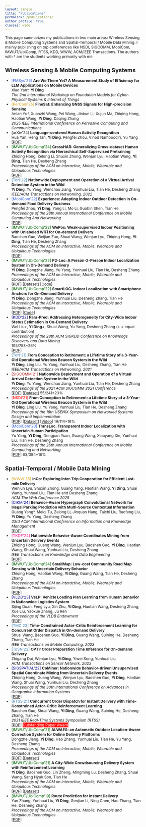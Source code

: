 ```yaml
---
layout: single
title: "Publications"
permalink: /publications/
author_profile: true
classes: wide
---
```


<!-- publications.md -->
<html lang="en">
<head>
    <meta charset="UTF-8">
    <meta name="viewport" content="width=device-width, initial-scale=1.0">
    <title>Publications</title>
    <link rel="stylesheet" href="style.css">
    <style>
      body {
          font-size: 12px; /* Adjust size */
      }
  </style>
</head>
<body>
    <p>This page summarizes my publications in two main areas: Wireless Sensing & Mobile Computing Systems and Spatial-Temporal / Mobile Data Mining. I mainly publishing on top conferences like NSDI,  SIGCOMM, MobiCom, IMWUT/UbiComp, RTSS, KDD, WWW, ACM/IEEE Transactions. The authors with * are the students working primarily with me.</p>

<div class="container">
        <div class="section-left">
            <h2>Wireless Sensing & Mobile Computing Systems</h2>
            <!-- List publications here -->
            <ul>
              <li><span style="color:RoyalBlue">[FMSys'25]</span> <b>Are We There Yet? A Measurement Study of Efficiency for LLM Applications on Mobile Devices</b><br>
                    Xiao Yan*, <b>Yi Ding</b><br>
                <i>The 2nd International Workshop on Foundation Models for Cyber-Physical Systems & Internet of Things</i></li>  
              <li><span style="color:Goldenrod">[PerCom'25]</span> <b>FineSat: Enhancing GNSS Signals for High-precision Sensing</b><br>
                    Anlan Yu*, Xuanzhi Wang, Pei Wang, Jinkun Li, Xujun Ma, Zhiqing Hong, Haotian Wang, <b>Yi Ding</b>, Daqing Zhang<br>
                <i>2025 IEEE International Conference on Pervasive Computing and Communications</i></li>
                <li>[arXiv'24] <b>Language-centered Human Activity Recognition</b><br>
                    Hua Yan, Heng Tan, <b>Yi Ding</b>, Pengfei Zhou, Vinod Namboodiri, Yu Yang<br>
                    [<a href="https://arxiv.org/pdf/2410.00003">PDF</a>]</li>
                <li><span style="color:DarkGreen">[IMWUT/UbiComp'24]</span> <b>CrossHAR: Generalizing Cross-dataset Human Activity Recognition via Hierarchical Self-Supervised Pretraining</b><br>
                    Zhiqing Hong, Zelong Li, Shuxin Zhong, Wenjun Lyu, Haotian Wang, <b>Yi Ding</b>, Tian He, Desheng Zhang<br>
                    <i>Proceedings of the ACM on Interactive, Mobile, Wearable and Ubiquitous Technologies</i><br>
                    [<a href="https://dl.acm.org/doi/pdf/10.1145/3659597">PDF</a>]</li>
                <li><span style="color:SteelBlue">[ToN'22]</span> <b>Nationwide Deployment and Operation of a Virtual Arrival Detection System in the Wild</b> <br>
                    <b>Yi Ding</b>, Yu Yang, Wenchao Jiang, Yunhuai Liu, Tian He, Desheng Zhang <br>
                    <i>IEEE/ACM Transactions on Networking, 2022</i></li>
                <li><span style="color:RoyalBlue">[MobiCom'22]</span> <b>Experience: Adopting Indoor Outdoor Detection in On-demand Food Delivery Business</b> <br>
                    Pengfei Zhou, <b>Yi Ding</b>, Yang Li, Mo Li, Guobin Shen, Tian He. <br>
                    <i>Proceedings of the 28th Annual International Conference on Mobile Computing And Networking</i><br>
                    [<a href="https://wands.sg/publications/full_list/papers/MobiCom_22_1.pdf">PDF</a>]</li>
                <li><span style="color:DarkGreen">[IMWUT/UbiComp'22]</span> <b>WePos: Weak-supervised Indoor Positioning with Unlabeled WiFi for On-demand Delivery</b> <br>
                    Baoshen Guo, Weijian Zuo, Shuai Wang, Wenjun Lyu, Zhiqing Hong, <b>Yi Ding</b>, Tian He, Desheng Zhang <br>
                    <i>Proceedings of the ACM on Interactive, Mobile, Wearable and Ubiquitous Technologies</i><br>
                    [<a href="https://dl.acm.org/doi/pdf/10.1145/3534574">PDF</a>]</li>
                <li><span style="color:DarkGreen">[IMWUT/UbiComp'22]</span> <b>P2-Loc: A Person-2-Person Indoor Localization System in On-Demand Delivery</b> <br>
                    <b>Yi Ding</b>, Dongzhe Jiang, Yu Yang, Yunhuai Liu, Tian He, Desheng Zhang<br>
                    <i>Proceedings of the ACM on Interactive, Mobile, Wearable and Ubiquitous Technologies</i><br>
                    [<a href="https://dl.acm.org/doi/pdf/10.1145/3517238">PDF</a>]
                    [<a href="https://tianchi.aliyun.com/dataset/dataDetail?dataId=119097">Dataset</a>]
                    [<a href="https://github.com/dymodi/P2Loc">Code</a>]</li>
                <li><span style="color:DarkGreen">[IMWUT/UbiComp'22]</span> <b>SmartLOC: Indoor Localization with Smartphone Anchors for On-Demand Delivery</b> <br>
                    <b>Yi Ding</b>, Dongzhe Jiang, Yunhuai Liu, Desheng Zhang, Tian He<br>
                    <i>Proceedings of the ACM on Interactive, Mobile, Wearable and Ubiquitous Technologies</i><br>
                    [<a href="https://dl.acm.org/doi/pdf/10.1145/3494972">PDF</a>] 
                    [<a href="https://github.com/dymodi/SmartLOC">Code</a>]
                </li>
                <li><span style="color:Navy">[KDD'22]</span> <b>Para-Pred: Addressing Heterogeneity for City-Wide Indoor Status Estimation in On-Demand Delivery</b> <br>
                    Wei Liu+, <b>Yi Ding+</b>, Shuai Wang, Yu Yang, Desheng Zhang (+ = equal contribution) <br>
                    <i>Proceedings of the 28th ACM SIGKDD Conference on Knowledge Discovery and Data Mining</i><br>195/753=26%<br>
        [<a href="https://yi-ding.me/assets/files/Publications/Para-Pred.pdf">PDF</a>]
    </li>
    <li><span style="color:SteelBlue">[ToN'21]</span> <b>From Conception to Retirement: a Lifetime Story of a 3-Year-Old Operational Wireless Beacon System in the Wild</b> <br>
        <b>Yi Ding</b>, Ling Liu, Yu Yang, Yunhuai Liu, Desheng Zhang, Tian He <br>
        <i>IEEE/ACM Transactions on Networking, 2021</i>
    </li>
    <li><span style="color:FireBrick">[SIGCOMM'21]</span> <b>Nationwide Deployment and Operation of a Virtual Arrival Detection System in the Wild</b> <br>
        <b>Yi Ding</b>, Yu Yang, Wenchao Jiang, Yunhuai Liu, Tian He, Desheng Zhang <br>
        <i>Proceedings of the 2021 ACM SIGCOMM 2021 Conference</i><br>
        [<a href="https://dl.acm.org/doi/pdf/10.1145/3452296.3472911">PDF</a>] 
        [<a href="https://tianchi.aliyun.com/dataset/dataDetail?dataId=103969">Dataset</a>] 
        55/241=23%
    </li>
    <li><span style="color:Red">[NSDI'21]</span> <b>From Conception to Retirement: a Lifetime Story of a 3-Year-Old Operational Wireless Beacon System in the Wild</b> <br>
        <b>Yi Ding</b>, Ling Liu, Yu Yang, Yunhuai Liu, Tian He, Desheng Zhang <br>
        <i>Proceedings of the 18th USENIX Symposium on Networked Systems Design and Implementation</i><br>
        [<a href="https://www.usenix.org/system/files/nsdi21spring-ding.pdf">PDF</a>] 
        [<a href="https://tianchi.aliyun.com/dataset/dataDetail?dataId=76359">Dataset</a>] 
        [<a href="https://www.youtube.com/watch?v=PV9MUVwGw8o">Video</a>] 
        19/114=16%
    </li>
    <li><span style="color:RoyalBlue">[MobiCom'20]</span> <b>TransLoc: Transparent Indoor Localization with Uncertain Human Participation</b> <br>
        Yu Yang, <b>Yi Ding</b>, Dengpan Yuan, Guang Wang, Xiaoyang Xie, Yunhuai Liu, Tian He, Desheng Zhang <br>
        <i>Proceedings of the 26th Annual International Conference on Mobile Computing and Networking</i><br>
        [<a href="https://www.yyang.site/assets/pub/transloc.pdf">PDF</a>] 
        63/384=16%
    </li>
</ul>
</div>
<div class="section-right">
            <h2>Spatial-Temporal / Mobile Data Mining</h2>
            <!-- List publications here -->
            <ul>
                <li><span style="color:Goldenrod">[WWW'25]</span>  <b>InCo: Exploring Inter-Trip Cooperation for Efficient Last-mile Delivery</b><br>Wenjun Lyu, Shuxin Zhong, Guang Yang, Haotian Wang, <b>Yi Ding</b>, Shuai Wang, Yunhuai Liu, Tian He and Desheng Zhang<br><i>ACM The Web Conference 2025</i></li>
                <li><span style="color:DarkBlue">[CIKM'24]</span> <b>Behavior-Aware Hypergraph Convolutional Network for Illegal Parking Prediction with Multi-Source Contextual Information</b><br>
    Guang Yang*, Meiqi Tu, Zelong Li, Jinquan Hang, Taichi Liu, Ruofeng Liu, <b>Yi Ding</b>, Yu Yang, Desheng Zhang<br>
    <i>33rd ACM International Conference on Information and Knowledge Management</i><br>
    [<a href="https://dl.acm.org/doi/pdf/10.1145/3627673.3679563">PDF</a>]</li>
    <li><span style="color:DeepPink">[TKDE'24]</span> <b>Nationwide Behavior-Aware Coordinates Mining from Uncertain Delivery Events</b><br>
    Zhiqing Hong, Guang Wang, Wenjun Lyu, Baoshen Guo, <b>Yi Ding</b>, Haotian Wang, Shuai Wang, Yunhuai Liu, Desheng Zhang<br>
    <i>IEEE Transactions on Knowledge and Data Engineering</i><br>
    [<a href="https://ieeexplore.ieee.org/stamp/stamp.jsp?tp=&arnumber=10552380">PDF</a>]
</li>
<li><span style="color:DarkGreen">[IMWUT/UbiComp'24]</span> <b>SmallMap: Low-cost Community Road Map Sensing with Uncertain Delivery Behavior</b><br>
    Zhiqing Hong, Haotian Wang, <b>Yi Ding</b>, Guang Wang, Tian He, Desheng Zhang<br>
    <i>Proceedings of the ACM on Interactive, Mobile, Wearable and Ubiquitous Technologies</i><br>
    [<a href="https://dl.acm.org/doi/pdf/10.1145/3659596">PDF</a>]
</li>
<li><span style="color:DarkBlue">[VLDB'23]</span> <b>VeLP: Vehicle Loading Plan Learning from Human Behavior in Nationwide Logistics System</b><br>
    Sijing Duan, Feng Lyu, Xin Zhu, <b>Yi Ding</b>, Haotian Wang, Desheng Zhang, Xue Liu, Yaoxue Zhang, Ju Ren<br>
    <i>Proceedings of the VLDB Endowment</i><br>
    [<a href="https://www.vldb.org/pvldb/vol17/p241-duan.pdf">PDF</a>]
</li>
<li><span style="color:SteelBlue">[TMC'23]</span> <b>Time-Constrained Actor-Critic Reinforcement Learning for Concurrent Order Dispatch in On-demand Delivery</b><br>
    Shuai Wang, Baoshen Guo, <b>Yi Ding</b>, Guang Wang, Suining He, Desheng Zhang, Tian He<br>
    <i>IEEE Transactions on Mobile Computing, 2023</i>
</li>
<li><span style="color:SteelBlue">[ToSN'23]</span> <b>OPTI: Order Preparation Time Inference for On-demand Delivery</b><br>
    Zhigang Dai, Wenjun Lyu, <b>Yi Ding</b>, Yiwei Song, Yunhuai Liu<br>
    <i>ACM Transactions on Sensor Network, 2023</i>
</li>
<li><span style="color:DarkBlue">[SIGSPATIAL'22]</span> <b>CoMiner: Nationwide Behavior-driven Unsupervised Spatial Coordinate Mining from Uncertain Delivery Events</b><br>
    Zhiqing Hong, Guang Wang, Wenjun Lyu, Baoshen Guo, <b>Yi Ding</b>, Haotian Wang, Shuai Wang, Yunhuai Liu, Desheng Zhang<br>
    <i>Proceedings of the 30th International Conference on Advances in Geographic Information Systems</i><br>
    [<a href="https://www.dropbox.com/s/qqkg1szfrdzy6in/paper_37.pdf?dl=0">PDF</a>]
</li>
<li><span style="color:SteelBlue">[RTSS'21]</span> <b>Concurrent Order Dispatch for Instant Delivery with Time-Constrained Actor-Critic Reinforcement Learning</b><br>
    Baoshen Guo, Shuai Wang, <b>Yi Ding</b>, Guang Wang, Suining He, Desheng Zhang, Tian He<br>
    <i>2021 IEEE Real-Time Systems Symposium (RTSS)</i><br>
    [<a href="https://uconnuclab.github.io/publications/2021/Conference/guo-rtss-2021.pdf">PDF</a>]  
    <span style="background-color:red;color:White"> Outstanding Paper Award </span>
</li>
<li><span style="color:DarkGreen">[IMWUT/UbiComp'21]</span> <b>ALWAES: an Automatic Outdoor Location-Aware Correction System for Online Delivery Platforms</b><br>
    Dongzhe Jiang, <b>Yi Ding</b>, Hao Zhang, Yunhuai Liu, Tian He, Yu Yang, Desheng Zhang<br>
    <i>Proceedings of the ACM on Interactive, Mobile, Wearable and Ubiquitous Technologies</i><br>
    [<a href="https://dl.acm.org/doi/pdf/10.1145/3478081">PDF</a>] 
    [<a href="https://tianchi.aliyun.com/dataset/dataDetail?dataId=107267">Dataset</a>]
</li>
<li><span style="color:DarkGreen">[IMWUT/UbiComp'21]</span> <b>A City-Wide Crowdsourcing Delivery System with Reinforcement Learning</b><br>
    <b>Yi Ding</b>, Baoshen Guo, Lin Zheng, Mingming Lu, Desheng Zhang, Shuai Wang, Sang Hyuk Son, Tian He<br>
    <i>Proceedings of the ACM on Interactive, Mobile, Wearable and Ubiquitous Technologies</i><br>
    [<a href="https://dl.acm.org/doi/pdf/10.1145/3478117">PDF</a>] 
    [<a href="https://tianchi.aliyun.com/dataset/dataDetail?dataId=106807">Dataset</a>]
</li>
<li><span style="color:DarkGreen">[IMWUT/UbiComp'19]</span> <b>Route Prediction for Instant Delivery</b><br>
    Yan Zhang, Yunhuai Liu, <b>Yi Ding</b>, Genjian Li, Ning Chen, Hao Zhang, Tian He, Desheng Zhang<br>
    <i>Proceedings of the ACM on Interactive, Mobile, Wearable and Ubiquitous Technologies</i><br>
    [<a href="https://static.aminer.cn/upload/pdf/804/626/236/5d77773b47c8f76646d17f1f_0.pdf">PDF</a>]
</li>
            </ul>
        </div>
    </div>

</body>
</html>
